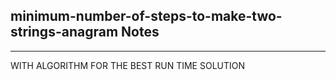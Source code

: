 <h2>minimum-number-of-steps-to-make-two-strings-anagram Notes</h2><hr>WITH ALGORITHM FOR THE BEST RUN TIME SOLUTION